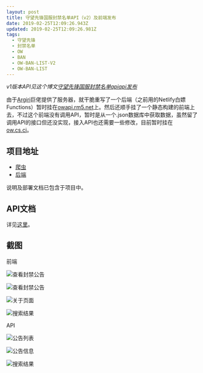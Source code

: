 ```yaml
---
layout: post
title: 守望先锋国服封禁名单API（v2）及前端发布
date: 2019-02-25T12:09:26.943Z
updated: 2019-02-25T12:09:26.981Z
tags:
  - 守望先锋
  - 封禁名单
  - OW
  - BAN
  - OW-BAN-LIST-V2
  - OW-BAN-LIST
---
```

_v1版本API见这个博文[守望先锋国服封禁名单apiapi发布](/2019/02/11/2019-02-11-守望先锋国服封禁名单api发布/)_

由于[Argiri](https://argiri.net)巨佬提供了服务器，就干脆重写了一个后端（之前用的Netlify白嫖Functions）暂时挂在[owapi.rm5.net](https://owapi.rm5.net)上。然后还顺手挂了一个静态构建的前端上去，不过这个前端没有调用API，暂时是从一个.json数据库中获取数据，虽然留了调用API的接口但还没实现，接入API也还需要一些修改，目前暂时挂在[ow.cs.ci](https://ow.cs.ci)。

## 项目地址

* [爬虫
  ](https://github.com/Luluno01/ow-ban-list)
* [后端](https://github.com/Luluno01/ow-ban-list-backend-v2)

说明及部署文档已包含于项目中。

## API文档

详见[这里](https://github.com/Luluno01/ow-ban-list-backend-v2/tree/master/docs)。

## 截图

前端

![查看封禁公告](/img/uploads/ow.cs.ci_0.png "查看封禁公告")

![查看封禁公告](/img/uploads/ow.cs.ci_1.png "查看封禁公告")

![关于页面](/img/uploads/ow.cs.ci_2.png "关于页面")

![搜索结果](/img/uploads/ow.cs.ci_3.png "搜索结果")

API

![公告列表](/img/uploads/owapi.rm5.net_announcements_0.png "公告列表")

![公告信息](/img/uploads/owapi.rm5.net_announcements_1.png "公告信息")

![搜索结果](/img/uploads/owapi.rm5.net_bans_0.png "搜索结果")
